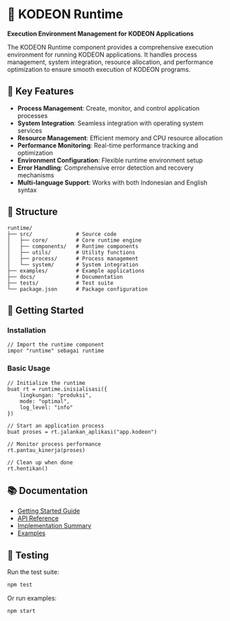 # 🚀 KODEON Runtime

**Execution Environment Management for KODEON Applications**

The KODEON Runtime component provides a comprehensive execution environment for running KODEON applications. It handles process management, system integration, resource allocation, and performance optimization to ensure smooth execution of KODEON programs.

## 🌟 Key Features

-   **Process Management**: Create, monitor, and control application processes
-   **System Integration**: Seamless integration with operating system services
-   **Resource Management**: Efficient memory and CPU resource allocation
-   **Performance Monitoring**: Real-time performance tracking and optimization
-   **Environment Configuration**: Flexible runtime environment setup
-   **Error Handling**: Comprehensive error detection and recovery mechanisms
-   **Multi-language Support**: Works with both Indonesian and English syntax

## 📁 Structure

```
runtime/
├── src/              # Source code
│   ├── core/         # Core runtime engine
│   ├── components/   # Runtime components
│   ├── utils/        # Utility functions
│   ├── process/      # Process management
│   └── system/       # System integration
├── examples/         # Example applications
├── docs/             # Documentation
├── tests/            # Test suite
└── package.json      # Package configuration
```

## 🚀 Getting Started

### Installation

```kodeon
// Import the runtime component
impor "runtime" sebagai runtime
```

### Basic Usage

```kodeon
// Initialize the runtime
buat rt = runtime.inisialisasi({
    lingkungan: "produksi",
    mode: "optimal",
    log_level: "info"
})

// Start an application process
buat proses = rt.jalankan_aplikasi("app.kodeon")

// Monitor process performance
rt.pantau_kinerja(proses)

// Clean up when done
rt.hentikan()
```

## 📚 Documentation

-   [Getting Started Guide](docs/getting-started.md)
-   [API Reference](docs/api-reference.md)
-   [Implementation Summary](docs/implementation-summary.md)
-   [Examples](examples/)

## 🧪 Testing

Run the test suite:

```bash
npm test
```

Or run examples:

```bash
npm start
```
